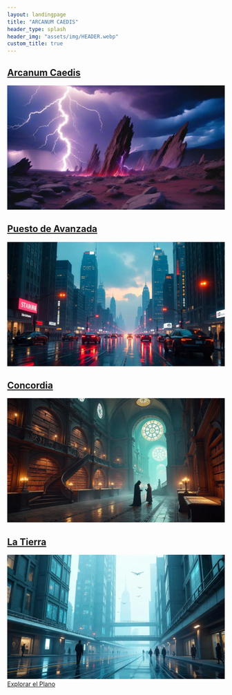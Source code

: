 ```yaml
---
layout: landingpage
title: "ARCANUM CAEDIS"
header_type: splash
header_img: "assets/img/HEADER.webp"
custom_title: true
---
```

<div class="arcana-grid">

  <a href="/2025-4-16-Arcanum-Caedis.md" class="arcana-card lazy-bg arcanum" style="background-image: url('assets/img/Arcanum_mini.webp');" data-bg="assets/img/Arcanum.webp" aria-label="Explora el mundo de Arcanum Caedis, lleno de magia y secretos">
    <h2>Arcanum Caedis</h2>
    <img src="assets/img/Arcanum.webp" alt="Imagen de Arcanum Caedis, un paisaje misterioso con magia" class="sr-only" loading="lazy">
  </a>

  <a href="/blog/puestoavanzada" class="arcana-card lazy-bg tecnocracia" style="background-image: url('assets/img/PuestoAvanzada_mini.webp');" data-bg="assets/img/PuestoAvanzada.webp" aria-label="Descubre el Puesto de Avanzada, bastión tecnocrático">
    <h2>Puesto de Avanzada</h2>
    <img src="assets/img/PuestoAvanzada.webp" alt="Puesto de avanzada tecnocrático con estructuras futuristas" class="sr-only" loading="lazy">
  </a>

  <a href="/blog/concordia" class="arcana-card lazy-bg hermeticos" style="background-image: url('assets/img/Concordia_mini.webp');" data-bg="assets/img/Concordia.webp" aria-label="Explora Concordia, la ciudad mágica de los Herméticos">
    <h2>Concordia</h2>
    <img src="assets/img/Concordia.webp" alt="Concordia, una ciudad llena de magia y misterios" class="sr-only" loading="lazy">
  </a>

  <a href="/blog/tierra" class="arcana-card lazy-bg tierra" style="background-image: url('assets/img/Tierra_mini.webp');" data-bg="assets/img/Tierra.webp" aria-label="La Tierra, un lugar donde magia y tecnología coexisten">
    <h2>La Tierra</h2>
    <img src="assets/img/Tierra.webp" alt="La Tierra, un lugar donde coexisten tecnología y magia en tensión" class="sr-only" loading="lazy">
  </a>

</div>


<div class="text-center py-12">
  <a href="/explorar" class="btn-arcano text-lg">Explorar el Plano</a>
</div>

